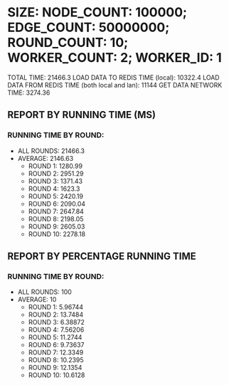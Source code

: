 
# SIZE: NODE_COUNT: 100000; EDGE_COUNT: 50000000; ROUND_COUNT: 10; WORKER_COUNT: 2; WORKER_ID: 1
 TOTAL TIME: 21466.3
 LOAD DATA TO REDIS TIME (local): 10322.4
 LOAD DATA FROM REDIS TIME (both local and lan): 11144
 GET DATA NETWORK TIME: 3274.36

## REPORT BY RUNNING TIME (MS)

 ### RUNNING TIME BY ROUND:

  + ALL ROUNDS: 21466.3
  + AVERAGE: 2146.63
     + ROUND 1: 1280.99
     + ROUND 2: 2951.29
     + ROUND 3: 1371.43
     + ROUND 4: 1623.3
     + ROUND 5: 2420.19
     + ROUND 6: 2090.04
     + ROUND 7: 2647.84
     + ROUND 8: 2198.05
     + ROUND 9: 2605.03
     + ROUND 10: 2278.18

## REPORT BY PERCENTAGE RUNNING TIME

 ### RUNNING TIME BY ROUND:

  + ALL ROUNDS: 100
  + AVERAGE: 10
     + ROUND 1: 5.96744
     + ROUND 2: 13.7484
     + ROUND 3: 6.38872
     + ROUND 4: 7.56206
     + ROUND 5: 11.2744
     + ROUND 6: 9.73637
     + ROUND 7: 12.3349
     + ROUND 8: 10.2395
     + ROUND 9: 12.1354
     + ROUND 10: 10.6128

